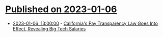 # [Published on 2023-01-06](index.md)

* [2023-01-06, 13:00:00](https://news.slashdot.org/story/23/01/06/0524211/californias-pay-transparency-law-goes-into-effect-revealing-big-tech-salaries?utm_source=rss1.0mainlinkanon&utm_medium=feed) - [California's Pay Transparency Law Goes Into Effect, Revealing Big Tech Salaries](https://news.slashdot.org/story/23/01/06/0524211/californias-pay-transparency-law-goes-into-effect-revealing-big-tech-salaries?utm_source=rss1.0mainlinkanon&utm_medium=feed)
